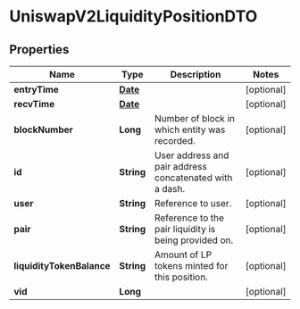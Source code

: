 

# UniswapV2LiquidityPositionDTO

## Properties

Name | Type | Description | Notes
------------ | ------------- | ------------- | -------------
**entryTime** | [**Date**](Date.md) |  |  [optional]
**recvTime** | [**Date**](Date.md) |  |  [optional]
**blockNumber** | **Long** | Number of block in which entity was recorded. |  [optional]
**id** | **String** | User address and pair address concatenated with a dash. |  [optional]
**user** | **String** | Reference to user. |  [optional]
**pair** | **String** | Reference to the pair liquidity is being provided on. |  [optional]
**liquidityTokenBalance** | **String** | Amount of LP tokens minted for this position. |  [optional]
**vid** | **Long** |  |  [optional]




